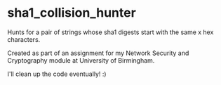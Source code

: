# sha1_collision_hunter

Hunts for a pair of strings whose sha1 digests start with the same x hex characters.

Created as part of an assignment for my Network Security and Cryptography module at University of Birmingham.

I'll clean up the code eventually! :) 
